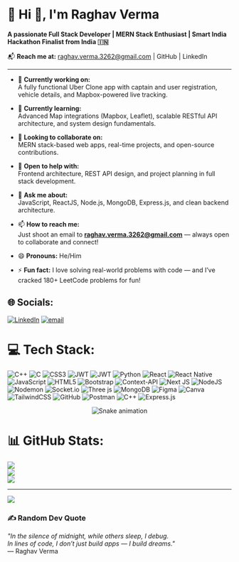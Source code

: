 # 💫 Hi 👋, I'm Raghav Verma  
**A passionate Full Stack Developer | MERN Stack Enthusiast | Smart India Hackathon Finalist from India 🇮🇳**

📬 **Reach me at:** raghav.verma.3262@gmail.com | GitHub | LinkedIn

---

- 🔭 **Currently working on:**  
  A fully functional Uber Clone app with captain and user registration, vehicle details, and Mapbox-powered live tracking.

- 🌱 **Currently learning:**  
  Advanced Map integrations (Mapbox, Leaflet), scalable RESTful API architecture, and system design fundamentals.

- 👯 **Looking to collaborate on:**  
  MERN stack-based web apps, real-time projects, and open-source contributions.

- 🤔 **Open to help with:**  
  Frontend architecture, REST API design, and project planning in full stack development.

- 💬 **Ask me about:**  
  JavaScript, ReactJS, Node.js, MongoDB, Express.js, and clean backend architecture.

- 📫 **How to reach me:**  
  Just shoot an email to **raghav.verma.3262@gmail.com** — always open to collaborate and connect!

- 😄 **Pronouns:** He/Him  
- ⚡ **Fun fact:** I love solving real-world problems with code — and I’ve cracked 180+ LeetCode problems for fun!


## 🌐 Socials:
[![LinkedIn](https://img.shields.io/badge/LinkedIn-%230077B5.svg?logo=linkedin&logoColor=white)](https://www.linkedin.com/in/raghav-verma-71870627a/) [![email](https://img.shields.io/badge/Email-D14836?logo=gmail&logoColor=white)](mailto:raghav.verma.3262@gamil.com) 

# 💻 Tech Stack:
![C++](https://img.shields.io/badge/c++-%2300599C.svg?style=for-the-badge&logo=c%2B%2B&logoColor=white) ![C](https://img.shields.io/badge/c-%2300599C.svg?style=for-the-badge&logo=c&logoColor=white) ![CSS3](https://img.shields.io/badge/css3-%231572B6.svg?style=for-the-badge&logo=css3&logoColor=white) ![JWT](https://img.shields.io/badge/JWT-black?style=for-the-badge&logo=JSON%20web%20tokens) ![JWT](https://img.shields.io/badge/JWT-black?style=for-the-badge&logo=JSON%20web%20tokens) ![Python](https://img.shields.io/badge/python-3670A0?style=for-the-badge&logo=python&logoColor=ffdd54) ![React](https://img.shields.io/badge/react-%2320232a.svg?style=for-the-badge&logo=react&logoColor=%2361DAFB) ![React Native](https://img.shields.io/badge/react_native-%2320232a.svg?style=for-the-badge&logo=react&logoColor=%2361DAFB) ![JavaScript](https://img.shields.io/badge/javascript-%23323330.svg?style=for-the-badge&logo=javascript&logoColor=%23F7DF1E) ![HTML5](https://img.shields.io/badge/html5-%23E34F26.svg?style=for-the-badge&logo=html5&logoColor=white) ![Bootstrap](https://img.shields.io/badge/bootstrap-%238511FA.svg?style=for-the-badge&logo=bootstrap&logoColor=white) ![Context-API](https://img.shields.io/badge/Context--Api-000000?style=for-the-badge&logo=react) ![Next JS](https://img.shields.io/badge/Next-black?style=for-the-badge&logo=next.js&logoColor=white) ![NodeJS](https://img.shields.io/badge/node.js-6DA55F?style=for-the-badge&logo=node.js&logoColor=white) ![Nodemon](https://img.shields.io/badge/NODEMON-%23323330.svg?style=for-the-badge&logo=nodemon&logoColor=%BBDEAD) ![Socket.io](https://img.shields.io/badge/Socket.io-black?style=for-the-badge&logo=socket.io&badgeColor=010101) ![Three js](https://img.shields.io/badge/threejs-black?style=for-the-badge&logo=three.js&logoColor=white) ![MongoDB](https://img.shields.io/badge/MongoDB-%234ea94b.svg?style=for-the-badge&logo=mongodb&logoColor=white) ![Figma](https://img.shields.io/badge/figma-%23F24E1E.svg?style=for-the-badge&logo=figma&logoColor=white) ![Canva](https://img.shields.io/badge/Canva-%2300C4CC.svg?style=for-the-badge&logo=Canva&logoColor=white) ![TailwindCSS](https://img.shields.io/badge/tailwindcss-%2338B2AC.svg?style=for-the-badge&logo=tailwind-css&logoColor=white) ![GitHub](https://img.shields.io/badge/github-%23121011.svg?style=for-the-badge&logo=github&logoColor=white) ![Postman](https://img.shields.io/badge/Postman-FF6C37?style=for-the-badge&logo=postman&logoColor=white) ![C++](https://img.shields.io/badge/c++-%2300599C.svg?style=for-the-badge&logo=c%2B%2B&logoColor=white) ![Express.js](https://img.shields.io/badge/express.js-%23404d59.svg?style=for-the-badge&logo=express&logoColor=%2361DAFB)

<!-- Snake Game Repo View -->

<div align="center">
  <img src="https://profile-readme-generator.com/assets/snake.svg" alt="Snake animation" />
</div>

# 📊 GitHub Stats:
![](https://github-readme-stats.vercel.app/api?username=Raghavverma109&theme=dark&hide_border=false&include_all_commits=false&count_private=false)<br/>
![](https://nirzak-streak-stats.vercel.app/?user=Raghavverma109&theme=dark&hide_border=false)<br/>
![](https://github-readme-stats.vercel.app/api/top-langs/?username=Raghavverma109&theme=dark&hide_border=false&include_all_commits=false&count_private=false&layout=compact)

---
[![](https://visitcount.itsvg.in/api?id=Raghavverma109&icon=0&color=0)](https://visitcount.itsvg.in)

### ✍️ Random Dev Quote
_"In the silence of midnight, while others sleep, I debug.  
In lines of code, I don’t just build apps — I build dreams."_  
— Raghav Verma

<!-- Proudly created with GPRM ( https://gprm.itsvg.in ) -->
